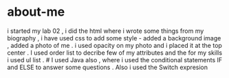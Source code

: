 # about-me
i started my lab 02 , i did the html where i wrote some things from my biography , i have used css to add some style - added a background image , added a photo of me  . i used opacity on my photo and i placed it at the top center . I used order list to decribe few of my attributes and the for my skills i used ul list . #
I used Java also , where i used  the conditional statements IF and ELSE to answer some questions . Also i used the Switch expresion 
